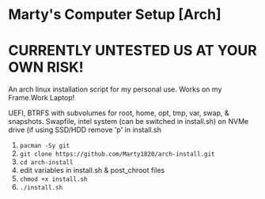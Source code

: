 # Marty's Computer Setup [Arch]

# CURRENTLY UNTESTED US AT YOUR OWN RISK!
An arch linux installation script for my personal use. Works on my Frame.Work Laptop!

UEFI, BTRFS with subvolumes for root, home, opt, tmp, var, swap, & snapshots. 
Swapfile, intel system (can be switched in install.sh) on NVMe drive (if using SSD/HDD remove 'p' in install.sh


1. `pacman -Sy git`
2. `git clone https://github.com/Marty1820/arch-install.git`
3. `cd arch-install`
4. edit variables in install.sh & post_chroot files
5. `chmod +x install.sh`
6. `./install.sh`
